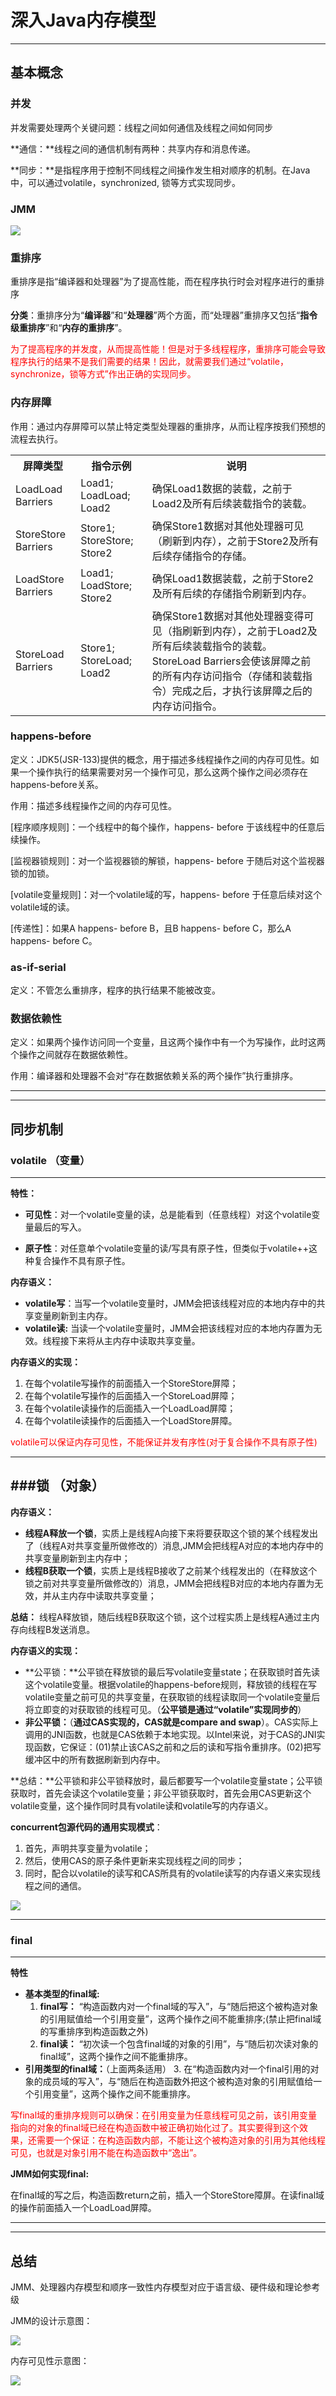 # 深入Java内存模型 #
---
基本概念
---
### **并发** ###

并发需要处理两个关键问题：线程之间如何通信及线程之间如何同步

**通信：**线程之间的通信机制有两种：共享内存和消息传递。

**同步：**是指程序用于控制不同线程之间操作发生相对顺序的机制。在Java中，可以通过volatile，synchronized, 锁等方式实现同步。

### **JMM** ###

![](https://i.imgur.com/SQC7AeX.png)

### **重排序** ###

重排序是指“编译器和处理器”为了提高性能，而在程序执行时会对程序进行的重排序

**分类**：重排序分为“**编译器**”和“**处理器**”两个方面，而“处理器”重排序又包括“**指令级重排序**”和“**内存的重排序**”。

<p style="color:red">为了提高程序的并发度，从而提高性能！但是对于多线程程序，重排序可能会导致程序执行的结果不是我们需要的结果！因此，就需要我们通过“volatile，synchronize，锁等方式”作出正确的实现同步。</p>

### **内存屏障** ###

作用：通过内存屏障可以禁止特定类型处理器的重排序，从而让程序按我们预想的流程去执行。

<table>
<tr>
<th>屏障类型</th>
<th>指令示例</th>
<th>说明</th>

</tr>
<tr>
<td>LoadLoad Barriers</td>
<td>Load1; LoadLoad; Load2</td>
<td>确保Load1数据的装载，之前于Load2及所有后续装载指令的装载。</td>

</tr>
<tr>
<td>StoreStore Barriers</td>
<td>Store1; StoreStore; Store2</td>
<td>确保Store1数据对其他处理器可见（刷新到内存），之前于Store2及所有后续存储指令的存储。</td>

</tr>
<tr>
<td>LoadStore Barriers</td>
<td>Load1; LoadStore; Store2</td>
<td>确保Load1数据装载，之前于Store2及所有后续的存储指令刷新到内存。</td>

</tr>
<tr>
<td>StoreLoad Barriers</td>
<td>Store1; StoreLoad; Load2</td>
<td>确保Store1数据对其他处理器变得可见（指刷新到内存），之前于Load2及所有后续装载指令的装载。StoreLoad Barriers会使该屏障之前的所有内存访问指令（存储和装载指令）完成之后，才执行该屏障之后的内存访问指令。</td>

</tr>
</table>

### **happens-before** ###

定义：JDK5(JSR-133)提供的概念，用于描述多线程操作之间的内存可见性。如果一个操作执行的结果需要对另一个操作可见，那么这两个操作之间必须存在happens-before关系。

作用：描述多线程操作之间的内存可见性。

[程序顺序规则]：一个线程中的每个操作，happens- before 于该线程中的任意后续操作。

[监视器锁规则]：对一个监视器锁的解锁，happens- before 于随后对这个监视器锁的加锁。

[volatile变量规则]：对一个volatile域的写，happens- before 于任意后续对这个volatile域的读。

[传递性]：如果A happens- before B，且B happens- before C，那么A happens- before C。

### **as-if-serial** ###

定义：不管怎么重排序，程序的执行结果不能被改变。


### **数据依赖性** ###

定义：如果两个操作访问同一个变量，且这两个操作中有一个为写操作，此时这两个操作之间就存在数据依赖性。

作用：编译器和处理器不会对“存在数据依赖关系的两个操作”执行重排序。


---
---
同步机制
---
### **volatile** （变量）
---
**特性：**

* **可见性**：对一个volatile变量的读，总是能看到（任意线程）对这个volatile变量最后的写入。

* **原子性**：对任意单个volatile变量的读/写具有原子性，但类似于volatile++这种复合操作不具有原子性。

**内存语义：**

* **volatile写**：当写一个volatile变量时，JMM会把该线程对应的本地内存中的共享变量刷新到主内存。
* **volatile读:** 当读一个volatile变量时，JMM会把该线程对应的本地内存置为无效。线程接下来将从主内存中读取共享变量。

**内存语义的实现：**

1. 在每个volatile写操作的前面插入一个StoreStore屏障；
2. 在每个volatile写操作的后面插入一个StoreLoad屏障；
3. 在每个volatile读操作的后面插入一个LoadLoad屏障；
4. 在每个volatile读操作的后面插入一个LoadStore屏障。

<p style="color:red">volatile可以保证内存可见性，不能保证并发有序性(对于复合操作不具有原子性)</p>

---

###**锁** （对象）
---
**内存语义：**

* **线程A释放一个锁**，实质上是线程A向接下来将要获取这个锁的某个线程发出了（线程A对共享变量所做修改的）消息,JMM会把线程A对应的本地内存中的共享变量刷新到主内存中；
* **线程B获取一个锁**，实质上是线程B接收了之前某个线程发出的（在释放这个锁之前对共享变量所做修改的）消息，JMM会把线程B对应的本地内存置为无效，并从主内存中读取共享变量；

**总结：** 线程A释放锁，随后线程B获取这个锁，这个过程实质上是线程A通过主内存向线程B发送消息。

**内存语义的实现：**

* **公平锁：**公平锁在释放锁的最后写volatile变量state；在获取锁时首先读这个volatile变量。根据volatile的happens-before规则，释放锁的线程在写volatile变量之前可见的共享变量，在获取锁的线程读取同一个volatile变量后将立即变的对获取锁的线程可见。（**公平锁是通过“volatile”实现同步的**）
* **非公平锁：**（**通过CAS实现的，CAS就是compare and swap**）。CAS实际上调用的JNI函数，也就是CAS依赖于本地实现。以Intel来说，对于CAS的JNI实现函数，它保证：(01)禁止该CAS之前和之后的读和写指令重排序。(02)把写缓冲区中的所有数据刷新到内存中。

**总结：**公平锁和非公平锁释放时，最后都要写一个volatile变量state；公平锁获取时，首先会读这个volatile变量；非公平锁获取时，首先会用CAS更新这个volatile变量，这个操作同时具有volatile读和volatile写的内存语义。

**concurrent包源代码的通用实现模式**：
1. 首先，声明共享变量为volatile；
2. 然后，使用CAS的原子条件更新来实现线程之间的同步；
3. 同时，配合以volatile的读写和CAS所具有的volatile读写的内存语义来实现线程之间的通信。

![](https://i.imgur.com/kq8t9m0.png)

---
### **final** ###

---
**特性**

* **基本类型的final域:**
  1.  **final写：** “构造函数内对一个final域的写入”，与“随后把这个被构造对象的引用赋值给一个引用变量”，这两个操作之间不能重排序;(禁止把final域的写重排序到构造函数之外)
  2.  **final读：** “初次读一个包含final域的对象的引用”，与“随后初次读对象的final域”，这两个操作之间不能重排序。
* **引用类型的final域：**（上面两条适用）
  3. 在“构造函数内对一个final引用的对象的成员域的写入”，与“随后在构造函数外把这个被构造对象的引用赋值给一个引用变量”，这两个操作之间不能重排序。


<p style="color:red">写final域的重排序规则可以确保：在引用变量为任意线程可见之前，该引用变量指向的对象的final域已经在构造函数中被正确初始化过了。其实要得到这个效果，还需要一个保证：在构造函数内部，不能让这个被构造对象的引用为其他线程可见，也就是对象引用不能在构造函数中“逸出”。</p>
 
**JMM如何实现final:**

在final域的写之后，构造函数return之前，插入一个StoreStore障屏。在读final域的操作前面插入一个LoadLoad屏障。

---
---
总结
---
JMM、处理器内存模型和顺序一致性内存模型对应于语言级、硬件级和理论参考级

JMM的设计示意图：

![](https://i.imgur.com/gv8skzR.png)


内存可见性示意图：

![](https://i.imgur.com/64geC22.png)